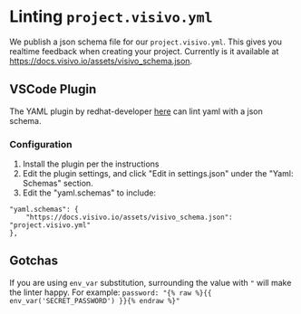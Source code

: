 # Linting `project.visivo.yml`

We publish a json schema file for our `project.visivo.yml`.  This gives you realtime feedback when creating your project.  Currently is it available at https://docs.visivo.io/assets/visivo_schema.json.

## VSCode Plugin

The YAML plugin by redhat-developer [here](https://github.com/redhat-developer/vscode-yaml)
 can lint yaml with a json schema.

### Configuration

1. Install the plugin per the instructions
2. Edit the plugin settings, and click "Edit in settings.json" under the "Yaml: Schemas" section.
3. Edit the "yaml.schemas" to include: 
```
"yaml.schemas": {
    "https://docs.visivo.io/assets/visivo_schema.json": "project.visivo.yml"
},
```

## Gotchas

If you are using `env_var` substitution, surrounding the value with `"` will make the linter happy. For example: `password: "{% raw %}{{ env_var('SECRET_PASSWORD') }}{% endraw %}"`

